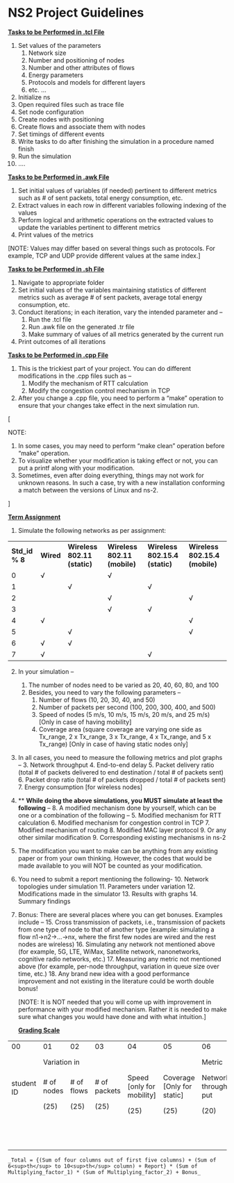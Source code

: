 # NS2 Project Guidelines

**<span style="text-decoration:underline;">Tasks to be Performed in .tcl File</span>**



1. Set values  of the parameters 
    1. Network size
    2. Number and positioning of nodes
    3. Number and other attributes of flows
    4. Energy parameters
    5. Protocols and models for different layers
    6. etc. …
2. Initialize ns
3. Open required files such as trace file
4. Set node configuration
5. Create nodes with positioning
6. Create flows and associate them with nodes
7. Set timings of different events
8. Write tasks to do after finishing the simulation in a procedure named finish
9. Run the simulation
10. ….



**<span style="text-decoration:underline;">Tasks to be Performed in .awk File</span>**



1. Set initial values of variables (if needed) pertinent to different metrics such as # of sent packets, total energy consumption, etc.
2. Extract values in each row in different variables following indexing of the values
3. Perform logical and arithmetic operations on the extracted values to update the variables pertinent to different metrics
4. Print values of the metrics

[NOTE: Values may differ based on several things such as protocols. For example, TCP and UDP provide different values at the same index.]

**<span style="text-decoration:underline;">Tasks to be Performed in .sh File</span>**



1. Navigate to appropriate folder
2. Set initial values of the variables maintaining statistics of different metrics such as average # of sent packets, average total energy consumption, etc.
3. Conduct iterations; in each iteration, vary the intended parameter and –
    1. Run the .tcl file
    2. Run .awk file on the generated .tr file
    3. Make summary of values of all metrics generated by the current run
4. Print outcomes of all iterations

**<span style="text-decoration:underline;">Tasks to be Performed in .cpp File</span>**



1. This is the trickiest part of your project. You can do different modifications in the .cpp files such as –
    1. Modify the mechanism of RTT calculation
    2. Modify the congestion control mechanism in TCP
2. After you change a .cpp file, you need to perform a “make” operation to ensure that your changes take effect in the next simulation run.

[

NOTE: 



1. In some cases, you may need to perform “make clean” operation before “make” operation.
2. To visualize whether your modification is taking effect or not, you can put a printf along with your modification.
3. Sometimes, even after doing everything, things may not work for unknown reasons. In such a case, try with a new installation conforming a match between the versions of Linux and ns-2.

]



**<span style="text-decoration:underline;">Term Assignment</span>**



1. Simulate the following networks as per assignment:

<table>
  <tr>
   <td>
<strong>Std_id % 8</strong>
   </td>
   <td><strong>Wired</strong>
   </td>
   <td><strong>Wireless 802.11 (static)</strong>
   </td>
   <td><strong>Wireless 802.11 (mobile)</strong>
   </td>
   <td><strong>Wireless 802.15.4 (static)</strong>
   </td>
   <td><strong>Wireless 802.15.4 (mobile)</strong>
   </td>
  </tr>
  <tr>
   <td>0
   </td>
   <td>√
   </td>
   <td>
   </td>
   <td>√
   </td>
   <td>
   </td>
   <td>
   </td>
  </tr>
  <tr>
   <td>1
   </td>
   <td>
   </td>
   <td>√
   </td>
   <td>
   </td>
   <td>√
   </td>
   <td>
   </td>
  </tr>
  <tr>
   <td>2
   </td>
   <td>
   </td>
   <td>
   </td>
   <td>√
   </td>
   <td>
   </td>
   <td>√
   </td>
  </tr>
  <tr>
   <td>3
   </td>
   <td>
   </td>
   <td>
   </td>
   <td>√
   </td>
   <td>√
   </td>
   <td>
   </td>
  </tr>
  <tr>
   <td>4
   </td>
   <td>√
   </td>
   <td>
   </td>
   <td>
   </td>
   <td>
   </td>
   <td>√
   </td>
  </tr>
  <tr>
   <td>5
   </td>
   <td>
   </td>
   <td>√
   </td>
   <td>
   </td>
   <td>
   </td>
   <td>√
   </td>
  </tr>
  <tr>
   <td>6
   </td>
   <td>√
   </td>
   <td>√
   </td>
   <td>
   </td>
   <td>
   </td>
   <td>
   </td>
  </tr>
  <tr>
   <td>7
   </td>
   <td>√
   </td>
   <td>
   </td>
   <td>
   </td>
   <td>√
   </td>
   <td>
   </td>
  </tr>
</table>




2. In your simulation –
    1. The number of nodes need to be varied as 20, 40, 60, 80, and 100
    2. Besides, you need to vary the following parameters –
        1. Number of flows (10, 20, 30, 40, and 50)
        2. Number of packets per second (100, 200, 300, 400, and 500)
        3. Speed of nodes (5 m/s, 10 m/s, 15 m/s, 20 m/s, and 25 m/s) [Only in case of having mobility]
        4. Coverage area (square coverage are varying one side as Tx_range, 2 x Tx_range, 3 x Tx_range, 4 x Tx_range, and 5 x Tx_range) [Only in case of having static nodes only]
3. In all cases, you need to measure the following metrics and plot graphs –
    3. Network throughput
    4. End-to-end delay
    5. Packet delivery ratio (total # of packets delivered to end destination / total # of packets sent)
    6. Packet drop ratio (total # of packets dropped / total # of packets sent)
    7. Energy consumption [for wireless nodes]
4. ** **While doing the above simulations, you MUST simulate at least the following** –
    8. A modified mechanism done by yourself, which can be one or a combination of the following –
        5. Modified mechanism for RTT calculation
        6. Modified mechanism for congestion control in TCP
        7. Modified mechanism of routing
        8. Modified MAC layer protocol
        9. Or any other similar modification
    9. Corresponding existing mechanisms in ns-2
5. The modification you want to make can be anything from any existing paper or from your own thinking. However, the codes that would be made available to you will NOT be counted as your modification.
6. You need to submit a report mentioning the following-
    10. Network topologies under simulation
    11. Parameters under variation
    12. Modifications made in the simulator
    13. Results with graphs
    14. Summary findings
7. Bonus: There are several places where you can get bonuses. Examples include – 
    15. Cross transmission of packets, i.e., transmission of packets from one type of node to that of another type (example: simulating a flow n1->n2->…->nx, where the first few nodes are wired and the rest nodes are wireless)
    16. Simulating any network not mentioned above (for example, 5G, LTE, WiMax, Satellite network, nanonetworks, cognitive radio networks, etc.)
    17. Measuring any metric not mentioned above (for example, per-node throughput, variation in queue size over time, etc.)
    18. Any brand new idea with a good performance improvement and not existing in the literature could be worth double bonus!

    [NOTE: It is NOT needed that you will come up with improvement in performance with your modified mechanism. Rather it is needed to make sure what changes you would have done and with what intuition.]





    **<span style="text-decoration:underline;">Grading Scale</span>**


<table>
  <tr>
   <td>00
   </td>
   <td>01
   </td>
   <td>02
   </td>
   <td>03
   </td>
   <td>04
   </td>
   <td>05
   </td>
   <td>06
   </td>
   <td>07
   </td>
   <td>08
   </td>
   <td>09
   </td>
   <td>10
   </td>
   <td>11
   </td>
   <td>12
   </td>
   <td>13
   </td>
   <td>14
   </td>
   <td>15
   </td>
   <td>16
   </td>
   <td>17
   </td>
   <td>18
   </td>
  </tr>
  <tr>
   <td rowspan="2" >student ID
   </td>
   <td colspan="5" >Variation in
   </td>
   <td colspan="5" >Metric
   </td>
   <td colspan="2" >Multiplying factor 1
   </td>
   <td colspan="2" >Multiplying  factor 2
   </td>
   <td rowspan="2" >report 
<p>
(50)
   </td>
   <td rowspan="2" >bonus
<p>
(100)
   </td>
   <td rowspan="2" >total
<p>
(250)
   </td>
   <td rowspan="2" >remarks
   </td>
  </tr>
  <tr>
   <td># of nodes 
<p>
(25)
   </td>
   <td># of flows 
<p>
(25)
   </td>
   <td># of packets 
<p>
(25)
   </td>
   <td>Speed [only for mobility] 
<p>
(25)
   </td>
   <td>Coverage [Only for static] 
<p>
(25)
   </td>
   <td>Network through-put 
<p>
(20)
   </td>
   <td>E2E delay 
<p>
(20)
   </td>
   <td>Delivery ratio 
<p>
(20)
   </td>
   <td>Drop ratio 
<p>
(20)
   </td>
   <td>Energy consump-tion 
<p>
(20)
   </td>
   <td>type 1 node 
<p>
(0.5)
   </td>
   <td>type 2 node 
<p>
(0.5)
   </td>
   <td>modifi-cation
<p>
(0.7)
   </td>
   <td>existing
<p>
(0.3)
   </td>
  </tr>
  <tr>
   <td>
   </td>
   <td>
   </td>
   <td>
   </td>
   <td>
   </td>
   <td>
   </td>
   <td>
   </td>
   <td>
   </td>
   <td>
   </td>
   <td>
   </td>
   <td>
   </td>
   <td>
   </td>
   <td>
   </td>
   <td>
   </td>
   <td>
   </td>
   <td>
   </td>
   <td>
   </td>
   <td>
   </td>
   <td>
   </td>
   <td>
   </td>
  </tr>
  <tr>
   <td>
   </td>
   <td>
   </td>
   <td>
   </td>
   <td>
   </td>
   <td>
   </td>
   <td>
   </td>
   <td>
   </td>
   <td>
   </td>
   <td>
   </td>
   <td>
   </td>
   <td>
   </td>
   <td>
   </td>
   <td>
   </td>
   <td>
   </td>
   <td>
   </td>
   <td>
   </td>
   <td>
   </td>
   <td>
   </td>
   <td>
   </td>
  </tr>
  <tr>
   <td>
   </td>
   <td>
   </td>
   <td>
   </td>
   <td>
   </td>
   <td>
   </td>
   <td>
   </td>
   <td>
   </td>
   <td>
   </td>
   <td>
   </td>
   <td>
   </td>
   <td>
   </td>
   <td>
   </td>
   <td>
   </td>
   <td>
   </td>
   <td>
   </td>
   <td>
   </td>
   <td>
   </td>
   <td>
   </td>
   <td>
   </td>
  </tr>
  <tr>
   <td>
   </td>
   <td>
   </td>
   <td>
   </td>
   <td>
   </td>
   <td>
   </td>
   <td>
   </td>
   <td>
   </td>
   <td>
   </td>
   <td>
   </td>
   <td>
   </td>
   <td>
   </td>
   <td>
   </td>
   <td>
   </td>
   <td>
   </td>
   <td>
   </td>
   <td>
   </td>
   <td>
   </td>
   <td>
   </td>
   <td>
   </td>
  </tr>
  <tr>
   <td>
   </td>
   <td>
   </td>
   <td>
   </td>
   <td>
   </td>
   <td>
   </td>
   <td>
   </td>
   <td>
   </td>
   <td>
   </td>
   <td>
   </td>
   <td>
   </td>
   <td>
   </td>
   <td>
   </td>
   <td>
   </td>
   <td>
   </td>
   <td>
   </td>
   <td>
   </td>
   <td>
   </td>
   <td>
   </td>
   <td>
   </td>
  </tr>
  <tr>
   <td>
   </td>
   <td>
   </td>
   <td>
   </td>
   <td>
   </td>
   <td>
   </td>
   <td>
   </td>
   <td>
   </td>
   <td>
   </td>
   <td>
   </td>
   <td>
   </td>
   <td>
   </td>
   <td>
   </td>
   <td>
   </td>
   <td>
   </td>
   <td>
   </td>
   <td>
   </td>
   <td>
   </td>
   <td>
   </td>
   <td>
   </td>
  </tr>
  <tr>
   <td>
   </td>
   <td>
   </td>
   <td>
   </td>
   <td>
   </td>
   <td>
   </td>
   <td>
   </td>
   <td>
   </td>
   <td>
   </td>
   <td>
   </td>
   <td>
   </td>
   <td>
   </td>
   <td>
   </td>
   <td>
   </td>
   <td>
   </td>
   <td>
   </td>
   <td>
   </td>
   <td>
   </td>
   <td>
   </td>
   <td>
   </td>
  </tr>
  <tr>
   <td>
   </td>
   <td>
   </td>
   <td>
   </td>
   <td>
   </td>
   <td>
   </td>
   <td>
   </td>
   <td>
   </td>
   <td>
   </td>
   <td>
   </td>
   <td>
   </td>
   <td>
   </td>
   <td>
   </td>
   <td>
   </td>
   <td>
   </td>
   <td>
   </td>
   <td>
   </td>
   <td>
   </td>
   <td>
   </td>
   <td>
   </td>
  </tr>
  <tr>
   <td>
   </td>
   <td>
   </td>
   <td>
   </td>
   <td>
   </td>
   <td>
   </td>
   <td>
   </td>
   <td>
   </td>
   <td>
   </td>
   <td>
   </td>
   <td>
   </td>
   <td>
   </td>
   <td>
   </td>
   <td>
   </td>
   <td>
   </td>
   <td>
   </td>
   <td>
   </td>
   <td>
   </td>
   <td>
   </td>
   <td>
   </td>
  </tr>
  <tr>
   <td>
   </td>
   <td>
   </td>
   <td>
   </td>
   <td>
   </td>
   <td>
   </td>
   <td>
   </td>
   <td>
   </td>
   <td>
   </td>
   <td>
   </td>
   <td>
   </td>
   <td>
   </td>
   <td>
   </td>
   <td>
   </td>
   <td>
   </td>
   <td>
   </td>
   <td>
   </td>
   <td>
   </td>
   <td>
   </td>
   <td>
   </td>
  </tr>
</table>



    _Total = {(Sum of four columns out of first five columns) + (Sum of 6<sup>th</sup> to 10<sup>th</sup> column) + Report} * (Sum of Multiplying_factor_1) * (Sum of Multiplying_factor_2) + Bonus_
